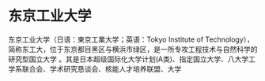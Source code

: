 # 东京工业大学

东京工业大学（日语：東京工業大学；英语：Tokyo Institute of Technology），简称东工大，位于东京都目黑区与横浜市绿区，是一所专攻工程技术与自然科学的研究型国立大学 。其是日本超级国际化大学计划(A类)、指定国立大学、八大学工学系联合会、学术研究恳谈会、核能人才培养联盟、大学